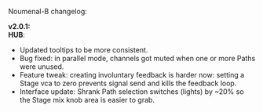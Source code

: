 Noumenal-B changelog:

__v2.0.1:__  
__HUB__:
- Updated tooltips to be more consistent.
- Bug fixed: in parallel mode, channels got muted when one or more Paths were unused.
- Feature tweak: creating involuntary feedback is harder now: setting a Stage vca to zero prevents signal send and kills the feedback loop.
- Interface update: Shrank Path selection switches (lights) by ~20% so the Stage mix knob area is easier to grab.
